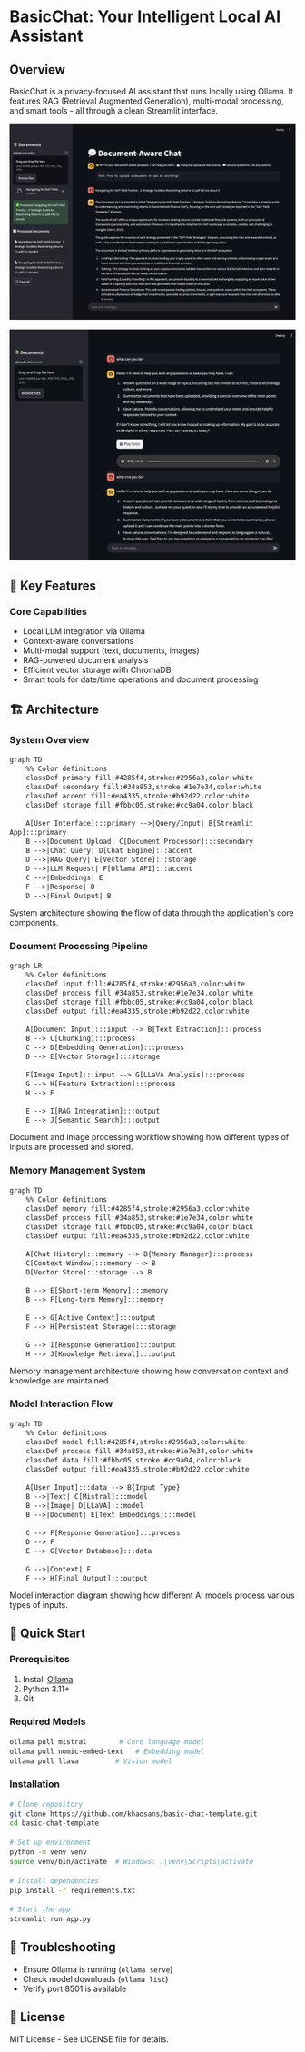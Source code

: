 # BasicChat: Your Intelligent Local AI Assistant

## Overview
BasicChat is a privacy-focused AI assistant that runs locally using Ollama. It features RAG (Retrieval Augmented Generation), multi-modal processing, and smart tools - all through a clean Streamlit interface.

![Chat Interface: Clean layout with message history and real-time response indicators](assets/chat-interface.png)

![Latest Interface: Enhanced with RAG-powered document analysis and multi-modal processing](latest-interface.png)

## 🌟 Key Features

### Core Capabilities
- Local LLM integration via Ollama
- Context-aware conversations
- Multi-modal support (text, documents, images)
- RAG-powered document analysis
- Efficient vector storage with ChromaDB
- Smart tools for date/time operations and document processing

## 🏗️ Architecture

### System Overview
```mermaid
graph TD
    %% Color definitions
    classDef primary fill:#4285f4,stroke:#2956a3,color:white
    classDef secondary fill:#34a853,stroke:#1e7e34,color:white
    classDef accent fill:#ea4335,stroke:#b92d22,color:white
    classDef storage fill:#fbbc05,stroke:#cc9a04,color:black

    A[User Interface]:::primary -->|Query/Input| B[Streamlit App]:::primary
    B -->|Document Upload| C[Document Processor]:::secondary
    B -->|Chat Query| D[Chat Engine]:::accent
    D -->|RAG Query| E[Vector Store]:::storage
    D -->|LLM Request| F[Ollama API]:::accent
    C -->|Embeddings| E
    F -->|Response| D
    D -->|Final Output| B
```
System architecture showing the flow of data through the application's core components.

### Document Processing Pipeline
```mermaid
graph LR
    %% Color definitions
    classDef input fill:#4285f4,stroke:#2956a3,color:white
    classDef process fill:#34a853,stroke:#1e7e34,color:white
    classDef storage fill:#fbbc05,stroke:#cc9a04,color:black
    classDef output fill:#ea4335,stroke:#b92d22,color:white

    A[Document Input]:::input --> B[Text Extraction]:::process
    B --> C[Chunking]:::process
    C --> D[Embedding Generation]:::process
    D --> E[Vector Storage]:::storage
    
    F[Image Input]:::input --> G[LLaVA Analysis]:::process
    G --> H[Feature Extraction]:::process
    H --> E
    
    E --> I[RAG Integration]:::output
    E --> J[Semantic Search]:::output
```
Document and image processing workflow showing how different types of inputs are processed and stored.

### Memory Management System
```mermaid
graph TD
    %% Color definitions
    classDef memory fill:#4285f4,stroke:#2956a3,color:white
    classDef process fill:#34a853,stroke:#1e7e34,color:white
    classDef storage fill:#fbbc05,stroke:#cc9a04,color:black
    classDef output fill:#ea4335,stroke:#b92d22,color:white

    A[Chat History]:::memory --> B{Memory Manager}:::process
    C[Context Window]:::memory --> B
    D[Vector Store]:::storage --> B
    
    B --> E[Short-term Memory]:::memory
    B --> F[Long-term Memory]:::memory
    
    E --> G[Active Context]:::output
    F --> H[Persistent Storage]:::storage
    
    G --> I[Response Generation]:::output
    H --> J[Knowledge Retrieval]:::output
```
Memory management architecture showing how conversation context and knowledge are maintained.

### Model Interaction Flow
```mermaid
graph TD
    %% Color definitions
    classDef model fill:#4285f4,stroke:#2956a3,color:white
    classDef process fill:#34a853,stroke:#1e7e34,color:white
    classDef data fill:#fbbc05,stroke:#cc9a04,color:black
    classDef output fill:#ea4335,stroke:#b92d22,color:white

    A[User Input]:::data --> B{Input Type}
    B -->|Text| C[Mistral]:::model
    B -->|Image| D[LLaVA]:::model
    B -->|Document| E[Text Embeddings]:::model
    
    C --> F[Response Generation]:::process
    D --> F
    E --> G[Vector Database]:::data
    
    G -->|Context| F
    F --> H[Final Output]:::output
```
Model interaction diagram showing how different AI models process various types of inputs.

## 🚀 Quick Start

### Prerequisites
1. Install [Ollama](https://ollama.ai)
2. Python 3.11+
3. Git

### Required Models
```bash
ollama pull mistral        # Core language model
ollama pull nomic-embed-text   # Embedding model
ollama pull llava         # Vision model
```

### Installation
```bash
# Clone repository
git clone https://github.com/khaosans/basic-chat-template.git
cd basic-chat-template

# Set up environment
python -m venv venv
source venv/bin/activate  # Windows: .\venv\Scripts\activate

# Install dependencies
pip install -r requirements.txt

# Start the app
streamlit run app.py
```

## 🔧 Troubleshooting
- Ensure Ollama is running (`ollama serve`)
- Check model downloads (`ollama list`)
- Verify port 8501 is available

## 📝 License
MIT License - See LICENSE file for details.
